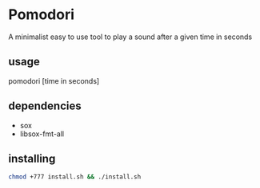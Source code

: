 # Pomodori

A minimalist easy to use tool to play a sound after a given time in seconds

## usage

pomodori [time in seconds]

## dependencies

  * sox
  * libsox-fmt-all

## installing

``` bash
chmod +777 install.sh && ./install.sh
```
